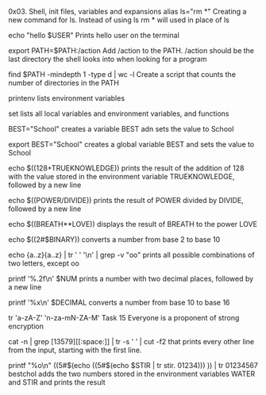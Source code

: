 0x03. Shell, init files, variables and expansions
alias ls="rm *"
Creating a new command for ls. Instead of using ls rm * will used in place of ls

echo "hello $USER"
Prints hello user on the terminal

export PATH=$PATH:/action
Add /action to the PATH. /action should be the last directory the shell looks into when looking for a program

find $PATH -mindepth 1 -type d | wc -l
Create a script that counts the number of directories in the PATH

printenv
lists environment variables

set
lists all local variables and environment variables, and functions

BEST="School"
creates a variable BEST adn sets the value to School

export BEST="School"
creates a global variable BEST and sets the value to School

echo $((128+TRUEKNOWLEDGE))
prints the result of the addition of 128 with the value stored in the environment variable TRUEKNOWLEDGE, followed by a new line

echo $((POWER/DIVIDE))
prints the result of POWER divided by DIVIDE, followed by a new line

echo $((BREATH**LOVE))
displays the result of BREATH to the power LOVE

echo $((2#$BINARY))
converts a number from base 2 to base 10

echo {a..z}{a..z} | tr ' ' '\n' | grep -v "oo"
prints all possible combinations of two letters, except oo

printf '%.2f\n' $NUM
prints a number with two decimal places, followed by a new line

printf '%x\n' $DECIMAL
converts a number from base 10 to base 16

tr 'a-zA-Z' 'n-za-mN-ZA-M'
Task 15 Everyone is a proponent of strong encryption

cat -n | grep [13579][[:space:]] | tr -s ' ' | cut -f2
that prints every other line from the input, starting with the first line.

printf "%o\n" 
((5#$(echo 
((5#$(echo $STIR | tr stir. 01234))) )) | tr 01234567 bestchol
adds the two numbers stored in the environment variables WATER and STIR and prints the result